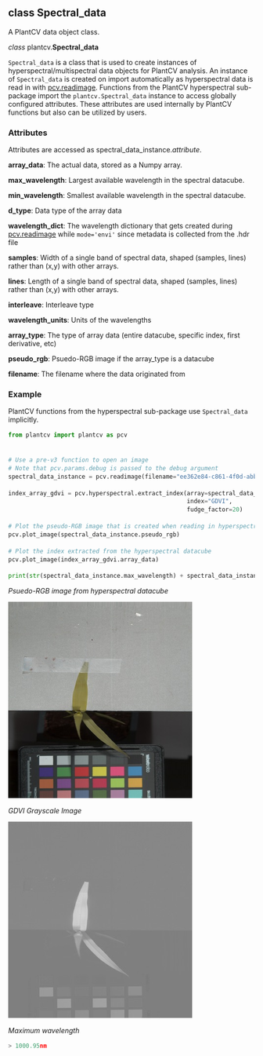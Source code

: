 ## class Spectral_data

A PlantCV data object class.

*class* plantcv.**Spectral_data**

`Spectral_data` is a class that is used to create instances of hyperspectral/multispectral data objects for PlantCV analysis. 
An instance of `Spectral_data` is created on import automatically as hyperspectral data is read in with [pcv.readimage](read_image.md). 
Functions from the PlantCV hyperspectral sub-package import the `plantcv.Spectral_data` instance to access globally
configured attributes. These attributes are used internally by PlantCV functions but also can be utilized by users. 

### Attributes

Attributes are accessed as spectral_data_instance.*attribute*.

**array_data**: The actual data, stored as a Numpy array. 

**max_wavelength**: Largest available wavelength in the spectral datacube. 

**min_wavelength**: Smallest available wavelength in the spectral datacube. 

**d_type**: Data type of the array data 

**wavelength_dict**: The wavelength dictionary that gets created during [pcv.readimage](read_image.md) while `mode='envi'` since metadata is collected from the .hdr file 

**samples**: Width of a single band of spectral data, shaped (samples, lines) rather than (x,y) with other arrays.

**lines**: Length of a single band of spectral data, shaped (samples, lines) rather than (x,y) with other arrays.

**interleave**: Interleave type 

**wavelength_units**: Units of the wavelengths 

**array_type**: The type of array data (entire datacube, specific index, first derivative, etc)

**pseudo_rgb**: Psuedo-RGB image if the array_type is a datacube

**filename**: The filename where the data originated from

### Example

PlantCV functions from the hyperspectral sub-package use `Spectral_data` implicitly.

```python
from plantcv import plantcv as pcv


# Use a pre-v3 function to open an image
# Note that pcv.params.debug is passed to the debug argument
spectral_data_instance = pcv.readimage(filename="ee362e84-c861-4f0d-abbb-215ac58eed60_data")

index_array_gdvi = pcv.hyperspectral.extract_index(array=spectral_data_instance, 
                                                   index="GDVI",
                                                   fudge_factor=20)
                                                   
# Plot the pseudo-RGB image that is created when reading in hyperspectral data 
pcv.plot_image(spectral_data_instance.pseudo_rgb)

# Plot the index extracted from the hyperspectral datacube 
pcv.plot_image(index_array_gdvi.array_data)

print(str(spectral_data_instance.max_wavelength) + spectral_data_instance.wavelength_units)

```

*Psuedo-RGB image from hyperspectral datacube*

![Screenshot](img/tutorial_images/hyperspectral/pseudo_rgb.jpg)

*GDVI Grayscale Image*

![Screenshot](img/tutorial_images/hyperspectral/gdvi.jpg)

*Maximum wavelength*

```python
> 1000.95nm
```
